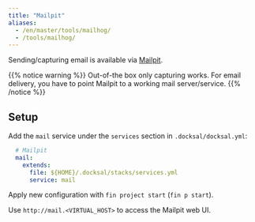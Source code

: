 ```yaml
---
title: "Mailpit"
aliases:
  - /en/master/tools/mailhog/
  - /tools/mailhog/
---
```



Sending/capturing email is available via [Mailpit](https://mailpit.axllent.org/docs/usage/).

{{% notice warning %}}
Out-of-the box only capturing works. For email delivery, you have to point Mailpit to a working mail server/service.
{{% /notice %}}


## Setup

Add the `mail` service under the `services` section in `.docksal/docksal.yml`:

```yaml
  # Mailpit
  mail:
    extends:
      file: ${HOME}/.docksal/stacks/services.yml
      service: mail
```

Apply new configuration with `fin project start` (`fin p start`).

Use `http://mail.<VIRTUAL_HOST>` to access the Mailpit web UI.
